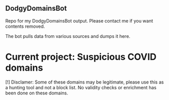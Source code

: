 ## DodgyDomainsBot
Repo for my DodgyDomainsBot output. Please contact me if you want contents removed.

The bot pulls data from various sources and dumps it here. 

# Current project: Suspicious COVID domains

[!] Disclamer: Some of these domains may be legitimate, please use this as a hunting tool and not a block list. No validity checks or enrichment has been done on these domains.
